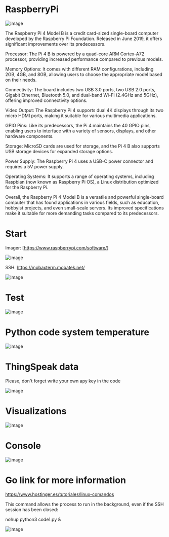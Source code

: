 # RaspberryPi

![image](https://github.com/jariver1986/RaspberryPi/assets/62295761/0b9646db-e919-42f6-a05f-c28c0e89d2f9)


The Raspberry Pi 4 Model B is a credit card-sized single-board computer developed by the Raspberry Pi Foundation. Released in June 2019, it offers significant improvements over its predecessors.

Processor: The Pi 4 B is powered by a quad-core ARM Cortex-A72 processor, providing increased performance compared to previous models.

Memory Options: It comes with different RAM configurations, including 2GB, 4GB, and 8GB, allowing users to choose the appropriate model based on their needs.

Connectivity: The board includes two USB 3.0 ports, two USB 2.0 ports, Gigabit Ethernet, Bluetooth 5.0, and dual-band Wi-Fi (2.4GHz and 5GHz), offering improved connectivity options.

Video Output: The Raspberry Pi 4 supports dual 4K displays through its two micro HDMI ports, making it suitable for various multimedia applications.

GPIO Pins: Like its predecessors, the Pi 4 maintains the 40 GPIO pins, enabling users to interface with a variety of sensors, displays, and other hardware components.

Storage: MicroSD cards are used for storage, and the Pi 4 B also supports USB storage devices for expanded storage options.

Power Supply: The Raspberry Pi 4 uses a USB-C power connector and requires a 5V power supply.

Operating Systems: It supports a range of operating systems, including Raspbian (now known as Raspberry Pi OS), a Linux distribution optimized for the Raspberry Pi.

Overall, the Raspberry Pi 4 Model B is a versatile and powerful single-board computer that has found applications in various fields, such as education, hobbyist projects, and even small-scale servers. Its improved specifications make it suitable for more demanding tasks compared to its predecessors.

# Start
Imager: [https://www.raspberrypi.com/software/]

![image](https://github.com/jariver1986/RaspberryPi/assets/62295761/7ce8a29d-15a7-4821-a91a-633143de3b8d)

SSH: https://mobaxterm.mobatek.net/

![image](https://github.com/jariver1986/RaspberryPi/assets/62295761/15e1d3bf-e21b-43a9-b072-7c11490335e8)

# Test
![image](https://github.com/jariver1986/RaspberryPi/assets/62295761/bb8a5798-eef2-4c1b-ac68-4ea8018a59cb)

# Python code system temperature

![image](https://github.com/jariver1986/RaspberryPi/assets/62295761/54c06026-6f59-4756-b7a3-fcc7670ae40a)

# ThingSpeak data
Please, don't forget write your own apy key in the code

![image](https://github.com/jariver1986/RaspberryPi/assets/62295761/b711edb9-a3ac-4384-8437-7d7b22aa628d)

# Visualizations

![image](https://github.com/jariver1986/RaspberryPi/assets/62295761/b2fd7732-cc02-487a-8ac9-09aa87f2d25c)

# Console

![image](https://github.com/jariver1986/RaspberryPi/assets/62295761/b5991436-d790-4cc2-af5e-4518db1fc833)

# Go link for more information
https://www.hostinger.es/tutoriales/linux-comandos

This command allows the process to run in the background, even if the SSH session has been closed: 

nohup python3 code1.py &

![image](https://github.com/jariver1986/RaspberryPi/assets/62295761/e2f3ebd4-1559-4f60-b996-d5f6cbc0f002)

